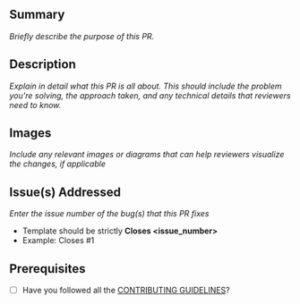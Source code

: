 ## Summary

_Briefly describe the purpose of this PR._

## Description

_Explain in detail what this PR is all about. This should include the problem you're solving, the approach taken, and any technical details that reviewers need to know._

## Images

_Include any relevant images or diagrams that can help reviewers visualize the changes, if applicable_

## Issue(s) Addressed

_Enter the issue number of the bug(s) that this PR fixes_

- Template should be strictly **Closes <issue_number>**
- Example: Closes #1

## Prerequisites

- [ ] Have you followed all the [CONTRIBUTING GUIDELINES](https://github.com/krishnaacharyaa/wanderlust/blob/main/.github/CONTRIBUTING.md#guidelines-for-contributions)?
